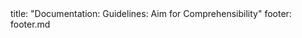 <frontmatter>
title: "Documentation: Guidelines: Aim for Comprehensibility"
footer: footer.md
</frontmatter>

<include src="navbar.md" boilerplate />

<include src="container-inPage-asFlat.md" boilerplate />